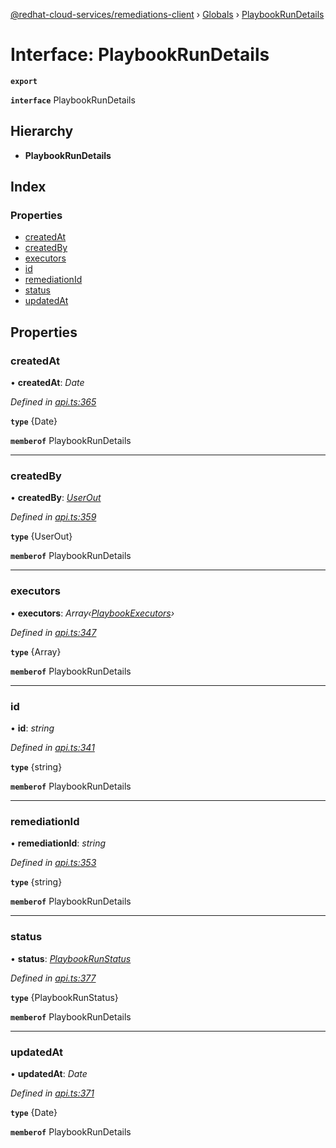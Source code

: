 [@redhat-cloud-services/remediations-client](../README.md) › [Globals](../globals.md) › [PlaybookRunDetails](playbookrundetails.md)

# Interface: PlaybookRunDetails

**`export`** 

**`interface`** PlaybookRunDetails

## Hierarchy

* **PlaybookRunDetails**

## Index

### Properties

* [createdAt](playbookrundetails.md#createdat)
* [createdBy](playbookrundetails.md#createdby)
* [executors](playbookrundetails.md#executors)
* [id](playbookrundetails.md#id)
* [remediationId](playbookrundetails.md#remediationid)
* [status](playbookrundetails.md#status)
* [updatedAt](playbookrundetails.md#updatedat)

## Properties

###  createdAt

• **createdAt**: *Date*

*Defined in [api.ts:365](https://github.com/RedHatInsights/javascript-clients/blob/master/packages/remediations/api.ts#L365)*

**`type`** {Date}

**`memberof`** PlaybookRunDetails

___

###  createdBy

• **createdBy**: *[UserOut](userout.md)*

*Defined in [api.ts:359](https://github.com/RedHatInsights/javascript-clients/blob/master/packages/remediations/api.ts#L359)*

**`type`** {UserOut}

**`memberof`** PlaybookRunDetails

___

###  executors

• **executors**: *Array‹[PlaybookExecutors](playbookexecutors.md)›*

*Defined in [api.ts:347](https://github.com/RedHatInsights/javascript-clients/blob/master/packages/remediations/api.ts#L347)*

**`type`** {Array<PlaybookExecutors>}

**`memberof`** PlaybookRunDetails

___

###  id

• **id**: *string*

*Defined in [api.ts:341](https://github.com/RedHatInsights/javascript-clients/blob/master/packages/remediations/api.ts#L341)*

**`type`** {string}

**`memberof`** PlaybookRunDetails

___

###  remediationId

• **remediationId**: *string*

*Defined in [api.ts:353](https://github.com/RedHatInsights/javascript-clients/blob/master/packages/remediations/api.ts#L353)*

**`type`** {string}

**`memberof`** PlaybookRunDetails

___

###  status

• **status**: *[PlaybookRunStatus](../enums/playbookrunstatus.md)*

*Defined in [api.ts:377](https://github.com/RedHatInsights/javascript-clients/blob/master/packages/remediations/api.ts#L377)*

**`type`** {PlaybookRunStatus}

**`memberof`** PlaybookRunDetails

___

###  updatedAt

• **updatedAt**: *Date*

*Defined in [api.ts:371](https://github.com/RedHatInsights/javascript-clients/blob/master/packages/remediations/api.ts#L371)*

**`type`** {Date}

**`memberof`** PlaybookRunDetails
